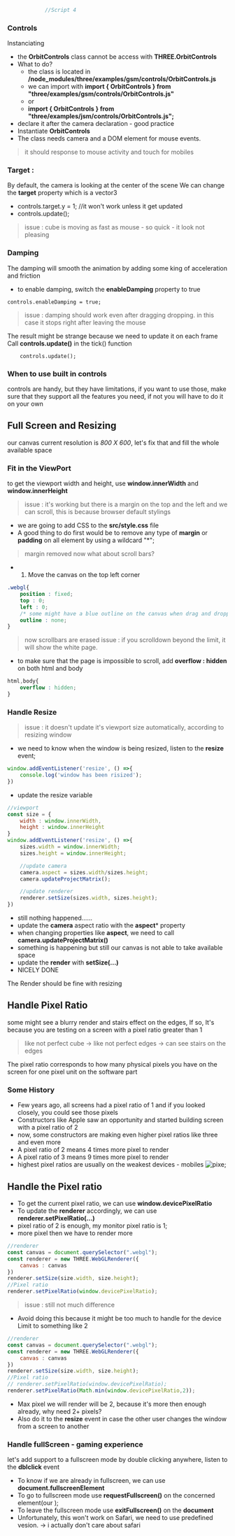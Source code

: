 ```javascript
            //Script 4
```
### Controls
Instanciating
* the **OrbitControls** class cannot be access with **THREE.OrbitControls**
* What to do?
  * the class is located in **/node_modules/three/examples/gsm/controls/OrbitControls.js**
  * we can import with **import { OrbitControls } from "three/examples/gsm/controls/OrbitControls.js"**
  * or
  * **import { OrbitControls } from "three/examples/jsm/controls/OrbitControls.js";**
* declare it after the camera declaration - good practice
* Instantiate **OrbitControls**
* The class needs camera and a DOM element for mouse events.
> it should response to mouse activity and touch for mobiles

### Target :
By default, the camera is looking at the center of the scene
We can change the **target** property which is a vector3
* controls.target.y = 1; //it won't work unless it get updated
* controls.update();

> issue : cube is moving as fast as mouse - so quick - it look not pleasing
### Damping 
The damping will smooth the animation by adding some king of acceleration and friction
* to enable damping, switch the **enableDamping** property to true

```
controls.enableDamping = true;
```
> issue : damping should work even after dragging dropping. in this case it stops right after leaving the mouse

The result might be strange because we need to update it on each frame 
Call **controls.update()** in the tick() function
```
    controls.update();
```

### When to use built in controls
controls are handy, but they have limitations, if you want to use those, make sure that 
they support all the features you need, if not you will have to do it on your own

## Full Screen and Resizing
our canvas current resolution is *800 X 600*, let's fix that and fill the whole available space

### Fit in the ViewPort
to get the viewport width and height, use **window.innerWidth** and **window.innerHeight**

> issue : it's working but there is a margin on the top and the left and we can scroll, this is because browser default stylings

* we are going to add CSS to the **src/style.css** file
* A good thing to do first would be to remove any type of **margin** or **padding** on all element by using a wildcard "*"; 
> margin removed now what about scroll bars?

* 1. Move the canvas on the top left corner
```css
.webgl{
    position : fixed;
    top : 0;
    left : 0;
    /* some might have a blue outline on the canvas when drag and dropping */
    outline : none;
}
```
> now scrollbars are erased
> issue : if you scrolldown beyond the limit, it will show the white page.
* to make sure that the page is impossible to scroll, add **overflow : hidden** on both html and body
```css
html,body{
    overflow : hidden;
}
```

### Handle Resize
> issue : it doesn't update it's viewport size automatically, according to resizing window

* we need to know when the window is being resized, listen to the **resize** event;
```javascript
window.addEventListener('resize', () =>{
    console.log('window has been risized');
})
```
* update the resize variable
```javascript
//viewport
const size = {
    width : window.innerWidth,
    height : window.innerHeight
}
window.addEventListener('resize', () =>{
    sizes.width = window.innerWidth;
    sizes.height = window.innerHeight;

    //update camera
    camera.aspect = sizes.width/sizes.height;
    camera.updateProjectMatrix();

    //update renderer
    renderer.setSize(sizes.width, sizes.height);
})
```
* still nothing happened......
* update the **camera** aspect ratio with the **aspect*** property
* when changing properties like **aspect**, we need to call **camera.updateProjectMatrix()**
* something is happening but still our canvas is not able to take available space
* update the **render** with **setSize(...)**
* NICELY DONE

The Render should be fine with resizing

## Handle Pixel Ratio
some might see a blurry render and stairs effect on the edges, If so, It's because you are testing on a screen with a pixel ratio greater than 1
> like not perfect cube -> like not perfect edges -> can see stairs on the edges

The pixel ratio corresponds to how many physical pixels you have on the screen for one pixel unit on the software part

### Some History
* Few years ago, all screens had a pixel ratio of 1 and if you looked closely, you could see those pixels
* Constructors like Apple saw an opportunity and started building screen with a pixel ratio of 2
* now, some constructors are making even higher pixel ratios like three and even more
* A pixel ratio of 2 means 4 times more pixel to render
* A pixel ratio of 3 means 9 times more pixel to render
* highest pixel ratios are usually on the weakest devices - mobiles
![pixe](../assets/pixel.PNG);
## Handle the Pixel ratio
* To get the current pixel ratio, we can use **window.devicePixelRatio** 
* To update the **renderer** accordingly, we can use **renderer.setPixelRatio(...)**
* pixel ratio of 2 is enough, my monitor pixel ratio is 1;
* more pixel then we have to render more

```javascript
//renderer
const canvas = document.querySelector(".webgl");
const renderer = new THREE.WebGLRenderer({
    canvas : canvas
})
renderer.setSize(size.width, size.height);
//Pixel ratio
renderer.setPixelRatio(window.devicePixelRatio);
```
> issue : still not much difference
* Avoid doing this because it might be too much to handle for the device Limit to something like 2
```javascript
//renderer
const canvas = document.querySelector(".webgl");
const renderer = new THREE.WebGLRenderer({
    canvas : canvas
})
renderer.setSize(size.width, size.height);
//Pixel ratio
// renderer.setPixelRatio(window.devicePixelRatio);
renderer.setPixelRatio(Math.min(window.devicePixelRatio,2));
```
* Max pixel we will render will be 2, because it's more then enough already, why need 2+ pixels? 
* Also do it to the **resize** event in case the other user changes the window from a screen to another

### Handle fullScreen - gaming experience
let's add support to a fullscreen mode by double clicking anywhere, listen to the **dblclick** event
* To know if we are already in fullscreen, we can use **document.fullscreenElement**
* To go to fullscreen mode use **requestFullscreen()** on the concerned element(our <canvas>);
* To leave the fullscreen mode use **exitFullscreen()** on the **document**
* Unfortunately, this won't work on Safari, we need to use predefined vesion. -> i actually don't care about safari